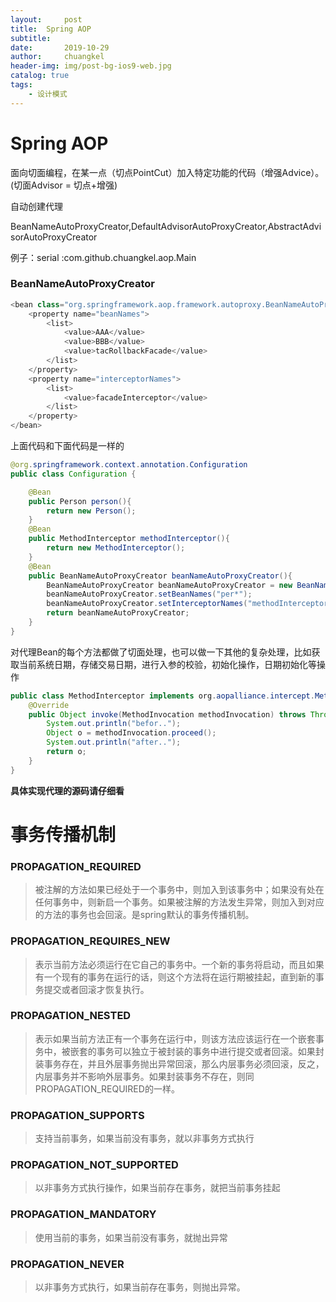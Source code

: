 ```yaml
---
layout:     post
title:	Spring AOP
subtitle: 	
date:       2019-10-29
author:     chuangkel
header-img: img/post-bg-ios9-web.jpg
catalog: true
tags:
    - 设计模式
---
```


# Spring AOP

面向切面编程，在某一点（切点PointCut）加入特定功能的代码（增强Advice）。(切面Advisor = 切点+增强)



自动创建代理 

BeanNameAutoProxyCreator,DefaultAdvisorAutoProxyCreator,AbstractAdvisorAutoProxyCreator

例子：serial :com.github.chuangkel.aop.Main

### BeanNameAutoProxyCreator

```java
<bean class="org.springframework.aop.framework.autoproxy.BeanNameAutoProxyCreator">
    <property name="beanNames">
        <list>
            <value>AAA</value>
            <value>BBB</value>
            <value>tacRollbackFacade</value>
        </list>
    </property>
    <property name="interceptorNames">
        <list>
            <value>facadeInterceptor</value>
        </list>
    </property>
</bean>
```

上面代码和下面代码是一样的



```java
@org.springframework.context.annotation.Configuration
public class Configuration {

    @Bean
    public Person person(){
        return new Person();
    }
    @Bean
    public MethodInterceptor methodInterceptor(){
        return new MethodInterceptor();
    }
    @Bean
    public BeanNameAutoProxyCreator beanNameAutoProxyCreator(){
        BeanNameAutoProxyCreator beanNameAutoProxyCreator = new BeanNameAutoProxyCreator();
        beanNameAutoProxyCreator.setBeanNames("per*");
        beanNameAutoProxyCreator.setInterceptorNames("methodInterceptor");
        return beanNameAutoProxyCreator;
    }
}
```



对代理Bean的每个方法都做了切面处理，也可以做一下其他的复杂处理，比如获取当前系统日期，存储交易日期，进行入参的校验，初始化操作，日期初始化等操作

```java
public class MethodInterceptor implements org.aopalliance.intercept.MethodInterceptor {
    @Override
    public Object invoke(MethodInvocation methodInvocation) throws Throwable {
        System.out.println("befor..");
        Object o = methodInvocation.proceed();
        System.out.println("after..");
        return o;
    }
}
```

**具体实现代理的源码请仔细看**

# 事务传播机制



### PROPAGATION_REQUIRED

> 被注解的方法如果已经处于一个事务中，则加入到该事务中；如果没有处在任何事务中，则新启一个事务。如果被注解的方法发生异常，则加入到对应的方法的事务也会回滚。是spring默认的事务传播机制。





### PROPAGATION_REQUIRES_NEW

> 表示当前方法必须运行在它自己的事务中。一个新的事务将启动，而且如果有一个现有的事务在运行的话，则这个方法将在运行期被挂起，直到新的事务提交或者回滚才恢复执行。





### PROPAGATION_NESTED

> 表示如果当前方法正有一个事务在运行中，则该方法应该运行在一个嵌套事务中，被嵌套的事务可以独立于被封装的事务中进行提交或者回滚。如果封装事务存在，并且外层事务抛出异常回滚，那么内层事务必须回滚，反之，内层事务并不影响外层事务。如果封装事务不存在，则同PROPAGATION_REQUIRED的一样。





### PROPAGATION_SUPPORTS

> 支持当前事务，如果当前没有事务，就以非事务方式执行



### PROPAGATION_NOT_SUPPORTED

> 以非事务方式执行操作，如果当前存在事务，就把当前事务挂起



### PROPAGATION_MANDATORY

> 使用当前的事务，如果当前没有事务，就抛出异常



### PROPAGATION_NEVER

> 以非事务方式执行，如果当前存在事务，则抛出异常。